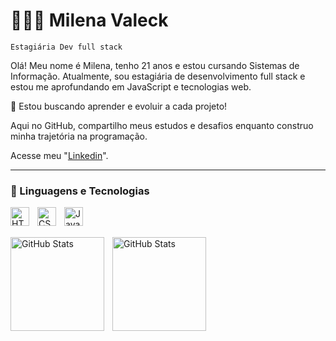 # 👩🏽‍💻 Milena Valeck
`Estagiária Dev full stack`

Olá! Meu nome é Milena, tenho 21 anos e estou cursando Sistemas de Informação.
Atualmente, sou estagiária de desenvolvimento full stack e estou me aprofundando em JavaScript e tecnologias web.

🚀 Estou buscando aprender e evoluir a cada projeto!

Aqui no GitHub, compartilho meus estudos e desafios enquanto construo minha trajetória na programação.

Acesse meu "[Linkedin](https://www.linkedin.com/in/milena-valeck/?utm_source=share&utm_campaign=share_via&utm_content=profile&utm_medium=ios_app)".

---

### 🤖 Linguagens e Tecnologias

<img 
    align="left" 
    alt="HTML"
    title="HTML" 
    width="30px" 
    style="padding-right: 10px;" 
    src="https://cdn.jsdelivr.net/gh/devicons/devicon@latest/icons/html5/html5-original.svg" 
/>
<img 
    align="left" 
    alt="CSS" 
    title="CSS"
    width="30px" 
    style="padding-right: 10px;" 
    src="https://cdn.jsdelivr.net/gh/devicons/devicon@latest/icons/css3/css3-original.svg" 
/>
<img 
    align="left" 
    alt="JavaScript" 
    title="JavaScript"
    width="30px" 
    style="padding-right: 10px;" 
    src="https://cdn.jsdelivr.net/gh/devicons/devicon@latest/icons/javascript/javascript-original.svg" 
/>
<br><br>

<p>
  <img 
    align="left" 
    alt="GitHub Stats" 
    height="150" 
    style="padding-right: 10px;" 
    src="https://github-readme-stats.vercel.app/api?username=mvaleck&show_icons=true&theme=tokyonight&include_all_commits=true&locale=pt-br" 
  />

<img 
      align="left" 
      alt="GitHub Stats" 
      height="150" 
      src="https://github-readme-stats.vercel.app/api/top-langs/?username=mvaleck&theme=tokyonight&layout=compact&custom_title=Tecnologias&langs_count=9" 
  />

</p>




